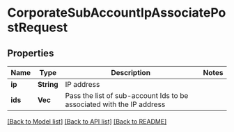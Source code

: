 # CorporateSubAccountIpAssociatePostRequest

## Properties

Name | Type | Description | Notes
------------ | ------------- | ------------- | -------------
**ip** | **String** | IP address | 
**ids** | **Vec<i64>** | Pass the list of sub-account Ids to be associated with the IP address | 

[[Back to Model list]](../README.md#documentation-for-models) [[Back to API list]](../README.md#documentation-for-api-endpoints) [[Back to README]](../README.md)


